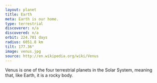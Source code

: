 ```yaml
---
layout: planet
title: Earth
meta: Earth is our home.
type: terrestrial
discoverer: n/a
discovered: n/a
orbit: 224.701 days
radius: 6051.8 km
tilt: 177.36°
image: venus.jpg
source: http://en.wikipedia.org/wiki/Venus
---
```


Venus is one of the four terrestrial planets in the Solar System, meaning that, like Earth, it is a rocky body.